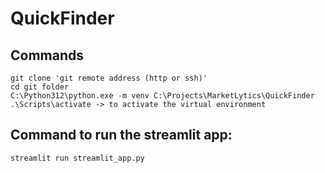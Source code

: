 # QuickFinder

## Commands
    git clone 'git remote address (http or ssh)'
    cd git folder
    C:\Python312\python.exe -m venv C:\Projects\MarketLytics\QuickFinder
    .\Scripts\activate -> to activate the virtual environment

## Command to run the streamlit app:
    streamlit run streamlit_app.py